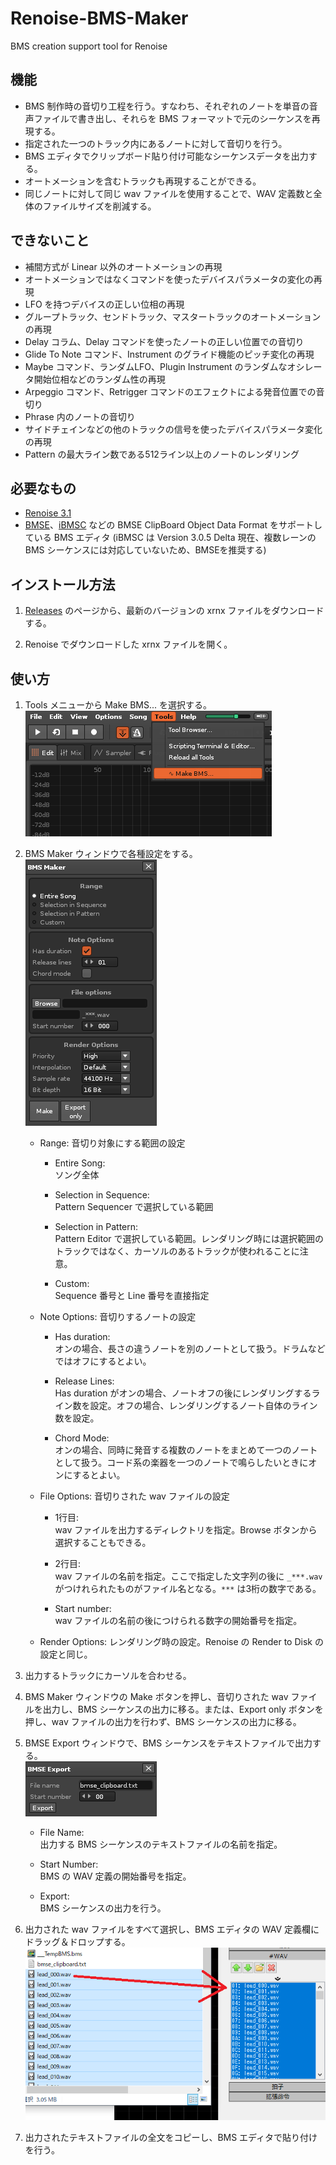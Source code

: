 # Renoise-BMS-Maker
BMS creation support tool for Renoise

## 機能
* BMS 制作時の音切り工程を行う。すなわち、それぞれのノートを単音の音声ファイルで書き出し、それらを BMS フォーマットで元のシーケンスを再現する。
* 指定された一つのトラック内にあるノートに対して音切りを行う。
* BMS エディタでクリップボード貼り付け可能なシーケンスデータを出力する。
* オートメーションを含むトラックも再現することができる。
* 同じノートに対して同じ wav ファイルを使用することで、WAV 定義数と全体のファイルサイズを削減する。

## できないこと
* 補間方式が Linear 以外のオートメーションの再現
* オートメーションではなくコマンドを使ったデバイスパラメータの変化の再現
* LFO を持つデバイスの正しい位相の再現
* グループトラック、センドトラック、マスタートラックのオートメーションの再現
* Delay コラム、Delay コマンドを使ったノートの正しい位置での音切り
* Glide To Note コマンド、Instrument のグライド機能のピッチ変化の再現
* Maybe コマンド、ランダムLFO、Plugin Instrument のランダムなオシレータ開始位相などのランダム性の再現
* Arpeggio コマンド、Retrigger コマンドのエフェクトによる発音位置での音切り
* Phrase 内のノートの音切り
* サイドチェインなどの他のトラックの信号を使ったデバイスパラメータ変化の再現
* Pattern の最大ライン数である512ライン以上のノートのレンダリング

## 必要なもの
* [Renoise 3.1](http://www.renoise.com/ "Home | Renoise")
* [BMSE](http://ucn.tokonats.net/ "UCN-Soft")、[iBMSC](https://hitkey.nekokan.dyndns.info/ibmsc_ja/ "iBMSC - Home") などの BMSE ClipBoard Object Data Format をサポートしている BMS エディタ (iBMSC は Version 3.0.5 Delta 現在、複数レーンの BMS シーケンスには対応していないため、BMSEを推奨する)

## インストール方法
1. [Releases](https://github.com/raii-x/Renoise-BMS-Maker/releases "Releases · raii-x/Renoise-BMS-Maker") のページから、最新のバージョンの xrnx ファイルをダウンロードする。

2. Renoise でダウンロードした xrnx ファイルを開く。

## 使い方
1. Tools メニューから Make BMS... を選択する。  
![Tools](https://raw.githubusercontent.com/raii-x/Renoise-BMS-Maker/images/tools.png)

2. BMS Maker ウィンドウで各種設定をする。  
![BMS Maker window](https://raw.githubusercontent.com/raii-x/Renoise-BMS-Maker/images/bms_maker.png)

    * Range: 音切り対象にする範囲の設定
        * Entire Song:  
        ソング全体

        * Selection in Sequence:  
        Pattern Sequencer で選択している範囲
        
        * Selection in Pattern:  
        Pattern Editor で選択している範囲。レンダリング時には選択範囲のトラックではなく、カーソルのあるトラックが使われることに注意。

        * Custom:  
        Sequence 番号と Line 番号を直接指定

    * Note Options: 音切りするノートの設定
        * Has duration:  
        オンの場合、長さの違うノートを別のノートとして扱う。ドラムなどではオフにするとよい。

        * Release Lines:  
        Has duration がオンの場合、ノートオフの後にレンダリングするライン数を設定。オフの場合、レンダリングするノート自体のライン数を設定。

        * Chord Mode:  
        オンの場合、同時に発音する複数のノートをまとめて一つのノートとして扱う。コード系の楽器を一つのノートで鳴らしたいときにオンにするとよい。

    * File Options: 音切りされた wav ファイルの設定
        * 1行目:  
        wav ファイルを出力するディレクトリを指定。Browse ボタンから選択することもできる。

        * 2行目:  
        wav ファイルの名前を指定。ここで指定した文字列の後に `_***.wav` がつけれられたものがファイル名となる。`***` は3桁の数字である。

        * Start number:  
        wav ファイルの名前の後につけられる数字の開始番号を指定。

    * Render Options: レンダリング時の設定。Renoise の Render to Disk の設定と同じ。

3. 出力するトラックにカーソルを合わせる。

4. BMS Maker ウィンドウの Make ボタンを押し、音切りされた wav ファイルを出力し、BMS シーケンスの出力に移る。または、Export only ボタンを押し、wav ファイルの出力を行わず、BMS シーケンスの出力に移る。

5. BMSE Export ウィンドウで、BMS シーケンスをテキストファイルで出力する。  
![BMSE Export window](https://raw.githubusercontent.com/raii-x/Renoise-BMS-Maker/images/bmse_export.png)

    * File Name:  
    出力する BMS シーケンスのテキストファイルの名前を指定。

    * Start Number:  
    BMS の WAV 定義の開始番号を指定。

    * Export:  
    BMS シーケンスの出力を行う。

6. 出力された wav ファイルをすべて選択し、BMS エディタの WAV 定義欄にドラッグ＆ドロップする。  
![WAV drag & drop](https://raw.githubusercontent.com/raii-x/Renoise-BMS-Maker/images/wav_drag.png)

7. 出力されたテキストファイルの全文をコピーし、BMS エディタで貼り付けを行う。
